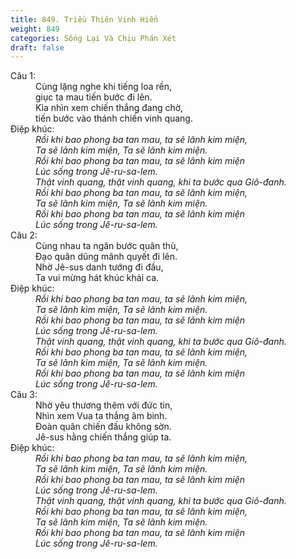 ```yaml
---
title: 849. Triều Thiên Vinh Hiển
weight: 849
categories: Sống Lại Và Chịu Phán Xét
draft: false
---
```

<dl><dt>Câu 1:</dt><dd data-verse="1">Cùng lặng nghe khi tiếng loa rền, <br/>giục ta mau tiến bước đi lên. <br/>Kìa nhìn xem chiến thắng đang chờ, <br/>tiến bước vào thánh chiến vinh quang. </dd><dt>Điệp khúc:</dt><dd data-chorus="1"><em>Rồi khi bao phong ba tan mau, ta sẽ lãnh kim miện, <br/>Ta sẽ lãnh kim miện, Ta sẽ lãnh kim miện. <br/>Rồi khi bao phong ba tan mau, ta sẽ lãnh kim miện <br/>Lúc sống trong Jê-ru-sa-lem. <br/>Thật vinh quang, thật vinh quang, khi ta bước qua Giô-đanh. <br/>Rồi khi bao phong ba tan mau, ta sẽ lãnh kim miện, <br/>Ta sẽ lãnh kim miện, Ta sẽ lãnh kim miện. <br/>Rồi khi bao phong ba tan mau, ta sẽ lãnh kim miện <br/>Lúc sống trong Jê-ru-sa-lem. </em></dd><dt>Câu 2:</dt><dd data-verse="2">Cùng nhau ta ngăn bước quân thù, <br/>Đạo quân dũng mãnh quyết đi lên. <br/>Nhờ Jê-sus danh tướng đi đầu, <br/>Ta vui mừng hát khúc khải ca. </dd><dt>Điệp khúc:</dt><dd data-chorus="1"><em>Rồi khi bao phong ba tan mau, ta sẽ lãnh kim miện, <br/>Ta sẽ lãnh kim miện, Ta sẽ lãnh kim miện. <br/>Rồi khi bao phong ba tan mau, ta sẽ lãnh kim miện <br/>Lúc sống trong Jê-ru-sa-lem. <br/>Thật vinh quang, thật vinh quang, khi ta bước qua Giô-đanh. <br/>Rồi khi bao phong ba tan mau, ta sẽ lãnh kim miện, <br/>Ta sẽ lãnh kim miện, Ta sẽ lãnh kim miện. <br/>Rồi khi bao phong ba tan mau, ta sẽ lãnh kim miện <br/>Lúc sống trong Jê-ru-sa-lem. </em></dd><dt>Câu 3:</dt><dd data-verse="3">Nhờ yêu thương thêm với đức tin, <br/>Nhìn xem Vua ta thắng âm binh. <br/>Đoàn quân chiến đấu không sờn. <br/>Jê-sus hằng chiến thắng giúp ta. </dd><dt>Điệp khúc:</dt><dd data-chorus="1"><em>Rồi khi bao phong ba tan mau, ta sẽ lãnh kim miện, <br/>Ta sẽ lãnh kim miện, Ta sẽ lãnh kim miện. <br/>Rồi khi bao phong ba tan mau, ta sẽ lãnh kim miện <br/>Lúc sống trong Jê-ru-sa-lem. <br/>Thật vinh quang, thật vinh quang, khi ta bước qua Giô-đanh. <br/>Rồi khi bao phong ba tan mau, ta sẽ lãnh kim miện, <br/>Ta sẽ lãnh kim miện, Ta sẽ lãnh kim miện. <br/>Rồi khi bao phong ba tan mau, ta sẽ lãnh kim miện <br/>Lúc sống trong Jê-ru-sa-lem. </em></dd></dl>